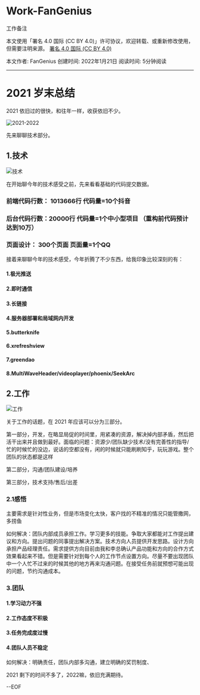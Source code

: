 # Work-FanGenius
工作备注


本文使用「署名 4.0 国际 (CC BY 4.0)」许可协议，欢迎转载、或重新修改使用，但需要注明来源。 [署名 4.0 国际 (CC BY 4.0)](https://creativecommons.org/licenses/by/4.0/deed.zh)

本文作者: FanGenius
创建时间: 2022年1月21日
阅读时间: 5分钟阅读

-----


# 2021 岁末总结

2021 依旧过的很快，和往年一样，收获依旧不少。

![2021-2022](https://gimg2.baidu.com/image_search/src=http%3A%2F%2Fuploads2.xiegw.cn%2Fyc%2F20211109%2F192b51227539c6a808d041b3baaab124.jpg&refer=http%3A%2F%2Fuploads2.xiegw.cn&app=2002&size=f9999,10000&q=a80&n=0&g=0n&fmt=jpeg?sec=1645334759&t=c890e2800ff502c5d5730f6c9be45eb2)


先来聊聊技术部分。

## 1.技术
![技术](https://gimg2.baidu.com/image_search/src=http%3A%2F%2Fnimg.ws.126.net%2F%3Furl%3Dhttp%3A%2F%2Fdingyue.ws.126.net%2F2021%2F0415%2Fac5769b0j00qrl564001bd000p000anp.jpg%26thumbnail%3D650x2147483647%26quality%3D80%26type%3Djpg&refer=http%3A%2F%2Fnimg.ws.126.net&app=2002&size=f9999,10000&q=a80&n=0&g=0n&fmt=jpeg?sec=1645334832&t=32f5b76fb22857f961be0dd246054863)

在开始聊今年的技术感受之前，先来看看基础的代码提交数据。


### 前端代码行数： 1013666行  代码量=10个抖音

### 后台代码行数：20000行  代码量=1个中小型项目  （重构前代码预计达到10万）

### 页面设计： 300个页面  页面量=1个QQ

接着来聊聊今年的技术感受，今年折腾了不少东西，给我印象比较深刻的有：

#### 1.极光推送

#### 2.即时通信

#### 3.长链接

#### 4.服务器部署和局域网内开发

#### 5.butterknife

#### 6.xrefreshview

#### 7.greendao

#### 8.MultiWaveHeader/videoplayer/phoenix/SeekArc



## 2.工作
![工作](https://gimg2.baidu.com/image_search/src=http%3A%2F%2Fhbimg.b0.upaiyun.com%2F6c6653e6e3ac32575e24709620fc4c58bdb30f3d5ee76b-IJGQsW_fw658&refer=http%3A%2F%2Fhbimg.b0.upaiyun.com&app=2002&size=f9999,10000&q=a80&n=0&g=0n&fmt=jpeg?sec=1645334878&t=17cfc22cb799bffa50d7ca34695a84d8)


关于工作的话题，在 2021 年应该可以分为三部分。

第一部分，开发，在略显局促的时间里，用紧凑的资源，解决掉内部矛盾，然后把活干出来并且做到最好。面临的问题：资源少/团队缺少技术/没有完善性的指导/忙的时候忙的没边，说话的空都没有，闲的时候就只能刷刷知乎，玩玩游戏。整个团队的状态都是这样

第二部分，沟通/团队建设/培养

第三部分，技术支持/售后/出差

### 2.1感悟

主要需求是针对性业务，但是市场变化太快，客户找的不精准的情况只能管撒网，多捞鱼


如何解决：团队内部成员承担工作。学习更多的技能。争取大家都能对工作提出建议和方向。提出问题的同事提出解决方案。技术方向人员提供开发思路。设计方向承担产品经理责任。需求提供方向目前由我和李总确认产品功能和方向的合作方式效果看起来不错。但是需要针对到每个人的工作节点设置方向。尽量不要出现团队中一个人忙不过来的时候其他的地方再来沟通问题。在接受任务前就预想可能出现的问题，节约沟通成本。


### 3.团队

#### 1.学习动力不强

#### 2.工作态度不积极

#### 3.任务完成度过慢

#### 4.团队人员不稳定


如何解决：明确责任，团队内部多沟通，建立明确的奖罚制度、


2021 剩下的时间不多了，2022嘛，依旧充满期待。

--EOF


